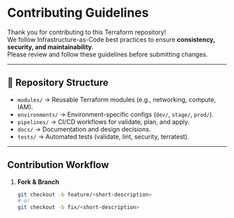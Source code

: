 # Contributing Guidelines

Thank you for contributing to this Terraform repository!  
We follow Infrastructure-as-Code best practices to ensure **consistency, security, and maintainability**.  
Please review and follow these guidelines before submitting changes.

---

## 📂 Repository Structure
- `modules/` → Reusable Terraform modules (e.g., networking, compute, IAM).  
- `environments/` → Environment-specific configs (`dev/`, `stage/`, `prod/`).  
- `pipelines/` → CI/CD workflows for validate, plan, and apply.  
- `docs/` → Documentation and design decisions.  
- `tests/` → Automated tests (validate, lint, security, terratest).  

---

## Contribution Workflow

1. **Fork & Branch**
   ```bash
   git checkout -b feature/<short-description>
   # or
   git checkout -b fix/<short-description>
